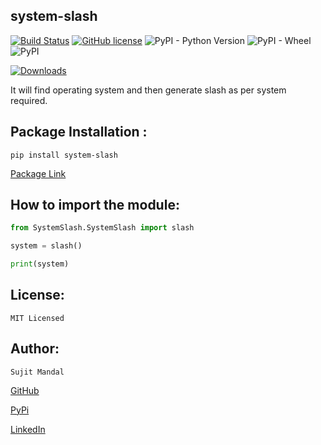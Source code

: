 ## system-slash
[![Build Status](https://travis-ci.org/sujitmandal/system-slash.svg?branch=main)](https://travis-ci.org/sujitmandal/system-slash) [![GitHub license](https://img.shields.io/github/license/sujitmandal/system-slash)](https://github.com/sujitmandal/system-slash/blob/main/LICENSE) ![PyPI - Python Version](https://img.shields.io/pypi/pyversions/system-slash) ![PyPI - Wheel](https://img.shields.io/pypi/wheel/system-slash) ![PyPI](https://img.shields.io/pypi/v/system-slash)


[![Downloads](https://pepy.tech/badge/system-slash)](https://pepy.tech/project/system-slash)


It will find operating system and then generate slash as per system required.


## Package Installation :

```
pip install system-slash
```
[Package Link](https://pypi.org/project/system-slash/)


## How to import the module:
```python
from SystemSlash.SystemSlash import slash

system = slash()

print(system)
```



## License:
```
MIT Licensed
```

## Author:
```
Sujit Mandal
```

[GitHub](https://github.com/sujitmandal)

[PyPi](https://pypi.org/user/sujitmandal/)

[LinkedIn](https://www.linkedin.com/in/sujit-mandal-91215013a/)
